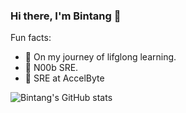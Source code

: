 ### Hi there, I'm Bintang 👋

Fun facts:
- 🔭 On my journey of lifglong learning.
- 👯 N00b SRE.
- 🌱 SRE at AccelByte

![Bintang's GitHub stats](https://github-readme-stats.vercel.app/api?username=bahybintang&show_icons=true&count_private=true&theme=jolly)
